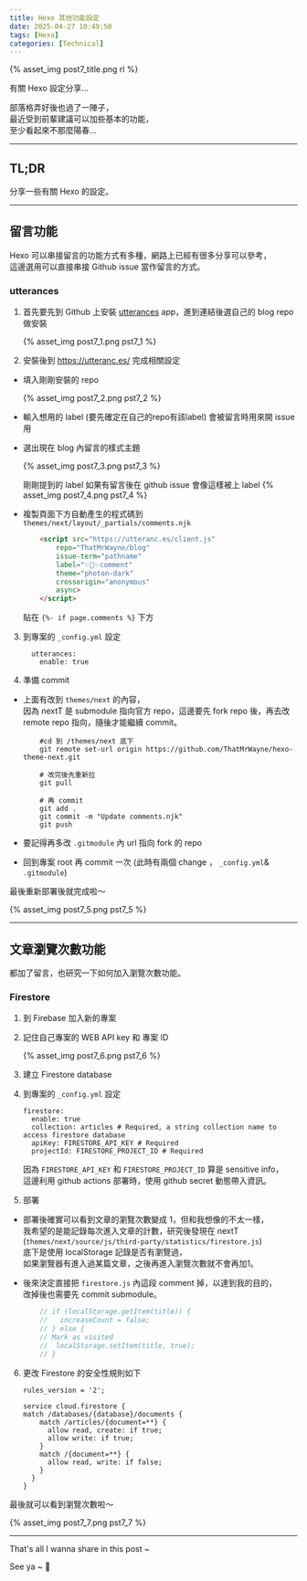 ```yaml
---
title: Hexo 其他功能設定
date: 2025-04-27 10:49:50
tags: [Hexo]
categories: [Technical]
---
```


{% asset_img post7_title.png rl %}

有關 Hexo 設定分享...


<!-- more -->

部落格弄好後也過了一陣子，  
最近受到前輩建議可以加些基本的功能，  
至少看起來不那麼陽春...

---

## TL;DR
分享一些有關 Hexo 的設定。

---

## 留言功能

Hexo 可以串接留言的功能方式有多種，網路上已經有很多分享可以參考，  
這邊選用可以直接串接 Github issue 當作留言的方式。

### utterances

1. 首先要先到 Github 上安裝 [utterances](https://github.com/apps/utterances) app，進到連結後選自己的 blog repo 做安裝

    {% asset_img post7_1.png pst7_1 %}

2. 安裝後到 https://utteranc.es/ 完成相關設定

  - 填入剛剛安裝的 repo

    {% asset_img post7_2.png pst7_2 %}

  - 輸入想用的 label (要先確定在自己的repo有該label) 會被留言時用來開 issue 用
  - 選出現在 blog 內留言的樣式主題

    {% asset_img post7_3.png pst7_3 %}

    剛剛提到的 label 如果有留言後在 github issue 會像這樣被上 label
    {% asset_img post7_4.png pst7_4 %}

  - 複製頁面下方自動產生的程式碼到 `themes/next/layout/_partials/comments.njk`
    ```html
        <script src="https://utteranc.es/client.js"
            repo="ThatMrWayne/blog"
            issue-term="pathname"
            label="✨💬✨comment"
            theme="photon-dark"
            crossorigin="anonymous"
            async>
        </script>
    ```
    貼在 `{%- if page.comments %}` 下方

3. 到專案的 `_config.yml` 設定

    ```
      utterances:
        enable: true
    ```

4. 準備 commit

- 上面有改到 `themes/next` 的內容，  
  因為 nextT 是 submodule 指向官方 repo，這邊要先 fork repo 後，再去改 remote repo 指向，隨後才能繼續 commit。

    ```shell
        #cd 到 /themes/next 底下
        git remote set-url origin https://github.com/ThatMrWayne/hexo-theme-next.git

        # 改完後先重新拉
        git pull

        # 再 commit
        git add .
        git commit -m "Update comments.njk"
        git push
    ```

- 要記得再多改 `.gitmodule` 內 url 指向 fork 的 repo

- 回到專案 root 再 commit 一次 (此時有兩個 change ， `_config.yml`& `.gitmodule`)

最後重新部署後就完成啦～

{% asset_img post7_5.png pst7_5 %}


---

## 文章瀏覽次數功能

都加了留言，也研究一下如何加入瀏覽次數功能。

### Firestore

1. 到 Firebase 加入新的專案

2. 記住自己專案的 WEB API key 和 專案 ID

    {% asset_img post7_6.png pst7_6 %}

3. 建立 Firestore database

4. 到專案的 `_config.yml` 設定

    ```
    firestore:
      enable: true
      collection: articles # Required, a string collection name to access firestore database
      apiKey: FIRESTORE_API_KEY # Required
      projectId: FIRESTORE_PROJECT_ID # Required
    ```

    因為 `FIRESTORE_API_KEY` 和 `FIRESTORE_PROJECT_ID` 算是 sensitive info，  
    這邊利用 github actions 部署時，使用 github secret 動態帶入資訊。

5. 部署

- 部署後確實可以看到文章的瀏覽次數變成 1，但和我想像的不太一樣，  
  我希望的是能記錄每次進入文章的計數，研究後發現在 nextT  
  (`themes/next/source/js/third-party/statistics/firestore.js`)   
  底下是使用 localStorage 記錄是否有瀏覽過，  
  如果瀏覽器有進入過某篇文章，之後再進入瀏覽次數就不會再加1。

- 後來決定直接把 `firestore.js` 內這段 comment 掉，以達到我的目的，   
  改掉後也需要先 commit submodule。
    ```javascript
        // if (localStorage.getItem(title)) {
        //   increaseCount = false;
        // } else {
        // Mark as visited
        //  localStorage.setItem(title, true);
        // }
    ```

6. 更改 Firestore 的安全性規則如下
    ```
    rules_version = '2';

    service cloud.firestore {
    match /databases/{database}/documents {
        match /articles/{document=**} {
          allow read, create: if true;
          allow write: if true;
        }
        match /{document=**} {
          allow read, write: if false;
        }
      }
    }
    ```

最後就可以看到瀏覽次數啦～

  {% asset_img post7_7.png pst7_7 %}


----

That's all I wanna share in this post ~

See ya ~ 👋

